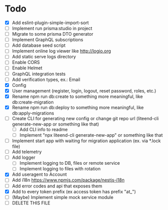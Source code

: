 # Todo

- [x] Add eslint-plugin-simple-import-sort
- [ ] Implement run prisma:studio in project
- [ ] Migrate to some prisma DTO generator
- [ ] Implement GraphQL subscriptions
- [ ] Add database seed script
- [ ] Implement online log viewer like http://logio.org
- [ ] Add static serve logs directory
- [ ] Enable CORS
- [ ] Enable Helmet
- [ ] GraphQL integration tests
- [ ] Add verification types, ex.: Email
- [x] Config
- [x] User management (register, login, logout, reset password, roles, etc.)
- [x] Rename npm run db:create to something more meaningful, like db:create-migration
- [x] Rename npm run db:deploy to something more meaningful, like db:apply-migrations
- [ ] Create CLI for generating new config or change git repo url (liteend-cli generate-new-app or something like that)
  - [ ] Add CLI info to readme
  - [ ] Implement "npx liteend-cli generate-new-app" or something like that
- [ ] Implement start app with waiting for migration application (ex. via *.lock file)
- [ ] Add telemetry
- [ ] Add logger
  - [ ] Implement logging to DB, files or remote service
  - [ ] Implement logging to files with rotation
- [x] Add useragent to Account
- [ ] Add i18n https://www.npmjs.com/package/nestjs-i18n
- [ ] Add error codes and api that exposes them
- [x] Add to every token prefix (ex access token has prefix "at_")
- [ ] (Maybe) Implement simple mock service module
- [ ] DELETE THIS FILE
